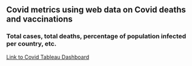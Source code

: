 ## Covid metrics using web data on Covid deaths and vaccinations
### Total cases, total deaths, percentage of population infected per country, etc.

[Link to Covid Tableau Dashboard](https://public.tableau.com/app/profile/jon.edwards3734/viz/CovidDashboard_16565202388310/Dashboard1?publish=yes)
